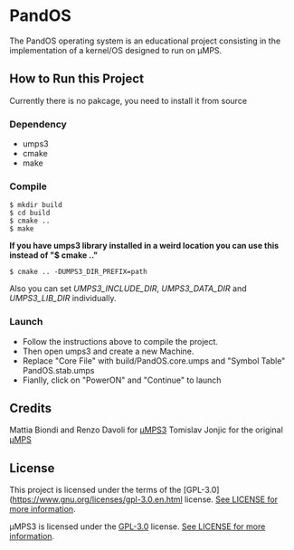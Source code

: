 # PandOS
The PandOS operating system is an educational project consisting in the
implementation of a kernel/OS designed to run on µMPS.

## How to Run this Project
Currently there is no pakcage, you need to install it from source

### Dependency
- umps3
- cmake
- make

### Compile
```
$ mkdir build
$ cd build
$ cmake ..
$ make
```

**If you have umps3 library installed in a weird location you can use this instead of "$ cmake .."**
```
$ cmake .. -DUMPS3_DIR_PREFIX=path
```
Also you can set *UMPS3_INCLUDE_DIR*, *UMPS3_DATA_DIR* and *UMPS3_LIB_DIR* individually.

### Launch
* Follow the instructions above to compile the project.
* Then open umps3 and create a new Machine.
* Replace "Core File" with build/PandOS.core.umps and "Symbol Table" PandOS.stab.umps
* Fianlly, click on "PowerON" and "Continue" to launch

## Credits
Mattia Biondi and Renzo Davoli for [µMPS3](https://github.com/virtualsquare/umps3)
Tomislav Jonjic for the original [µMPS](https://github.com/tjonjic/umps)

## License
This project is licensed under the terms of the [GPL-3.0](https://www.gnu.org/licenses/gpl-3.0.en.html license. [See LICENSE for more information](LICENSE).

µMPS3 is licensed under the [GPL-3.0](https://www.gnu.org/licenses/gpl-3.0.en.html) license. [See LICENSE for more information](https://github.com/virtualsquare/umps3/blob/master/LICENSE).
